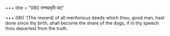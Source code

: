 +++
title = "090 जन्मप्रभृति यत्"

+++
090	'(The reward) of all meritorious deeds which thou, good man, hast done since thy birth, shall become the share of the dogs, if in thy speech thou departest from the truth.